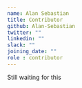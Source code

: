 ```yaml
---
name: Alan Sebastian
title: Contributor
github: Alan-Sebastian
twitter: ""
linkedin: ""
slack: ""
joining_date: ""
role : contributor
---
```


Still waiting for this
